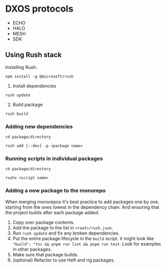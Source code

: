# DXOS protocols 

* ECHO
* HALO
* MESH
* SDK

## Using Rush stack

Installing Rush:
```
npm install -g @microsoft/rush
```

1. Install dependencies

```
rush update
```

2. Build package

```
rush build
```

### Adding new dependencies


```
cd package/directory

rush add [--dev] -p <package name>
```

### Running scripts in individual packages

```
cd package/directory

rushx <script name>
```


### Adding a new package to the monorepo

When merging monorepos it's best practice to add packages one by one, starting from the ones lowest in the dependency chain. And ensuring that the project builds after each package added.

1. Copy over package contents.
2. Add the package to the list in `<root>/rush.json`.
3. Run `rush update` and fix any broken dependencies.
4. Put the entire package lifecycle in the `build` script. it might look like `"build": "tsc && pnpm run lint && pnpm run test`. Look for examples in other packages.
5. Make sure that package builds.
6. (optional) Refactor to use Heft and rig packages.
